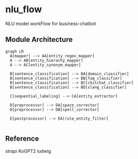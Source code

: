 # nlu_flow
NLU model workFlow for business-chatbot

## Module Architecture

```mermaid
graph LR
  A[mapper] --> AA[entity_regex_mapper]
  A --> AB[entity_hierachy_mapper]
  A --> AC[entity_synonym_mapper]
  
  B[sentence_classification] --> BA[domain_classifier]
  B[sentence_classification] --> BB[faq_classifier]
  B[sentence_classification] --> BC[chitchat_classifier]
  B[sentence_classification] --> BD[slang_classifier]
  
  C[sequential_labeling] --> CA[entity_extractor]
  
  D[preprocessor] --> DA[space_corrector]
  D[preprocessor] --> DB[spell_corrector]
  
  E[postprocessor] --> EA[rule_entity_filter]
 
```

## Reference
strapi
KoGPT2
ludwig
